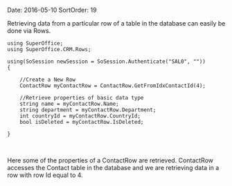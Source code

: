 Date: 2016-05-10
SortOrder: 19

Retrieving data from a particular row of a table in the database can easily be done via Rows.

```
using SuperOffice;
using SuperOffice.CRM.Rows;
 
using(SoSession newSession = SoSession.Authenticate("SAL0", ""))
{
 
    //Create a New Row
    ContactRow myContactRow = ContactRow.GetFromIdxContactId(4);
 
    //Retrieve properties of basic data type
    string name = myContactRow.Name;
    string department = myContactRow.Department;
    int countryId = myContactRow.CountryId;
    bool isDeleted = myContactRow.IsDeleted;
 
}
```

 

Here some of the properties of a ContactRow are retrieved. ContactRow accesses the Contact table in the database and we are retrieving data in a row with row Id equal to 4.
